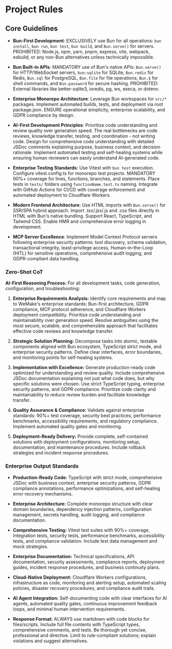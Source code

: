 # Project Rules

## Core Guidelines

- **Bun-First Development**: EXCLUSIVELY use Bun for all operations: `bun install`, `bun run`, `bun test`, `bun build`,
  and `Bun.serve()` for servers. PROHIBITED: Node.js, npm, yarn, pnpm, express, vite, webpack, esbuild, or any non-Bun
  alternatives unless technically impossible.

- **Bun Built-in APIs**: MANDATORY use of Bun's native APIs: `Bun.serve()` for HTTP/WebSocket servers, `bun:sqlite` for
  SQLite, `Bun.redis` for Redis, `Bun.sql` for PostgreSQL, `Bun.file` for file operations, `Bun.$` for shell commands,
  and `Bun.password` for secure hashing. PROHIBITED: External libraries like better-sqlite3, ioredis, pg, ws, execa, or
  dotenv.

- **Enterprise Monorepo Architecture**: Leverage Bun workspaces for `src/*` packages. Implement automated builds, tests,
  and deployment via root package.json. ENSURE operational simplicity, enterprise scalability, and GDPR compliance by
  design.

- **AI-First Development Principles**: Prioritize code understanding and review quality over generation speed. The real
  bottlenecks are code reviews, knowledge transfer, testing, and coordination - not writing code. Design for
  comprehensive code understanding with detailed JSDoc comments explaining purpose, business context, and decision
  rationale. Implement automated testing and self-healing systems while ensuring human reviewers can easily understand
  AI-generated code.

- **Enterprise Testing Standards**: Use Vitest with `bun test` execution. Configure vitest.config.ts for monorepo test
  projects. MANDATORY 90%+ coverage for lines, functions, branches, and statements. Place tests in `tests/` folders
  using `functionName.test.ts` naming. Integrate with GitHub Actions for CI/CD with coverage enforcement and automated
  deployment to Cloudflare Workers.

- **Modern Frontend Architecture**: Use HTML imports with `Bun.serve()` for SSR/SPA hybrid approach. Import
  .tsx/.jsx/.js and .css files directly in HTML with Bun's native bundling. Support React, TypeScript, and Tailwind CSS.
  Enable HMR and comprehensive error logging in development.

- **MCP Server Excellence**: Implement Model Context Protocol servers following enterprise security patterns: tool
  discovery, schema validation, transactional integrity, least-privilege access, Human-in-the-Loop (HITL) for sensitive
  operations, comprehensive audit logging, and GDPR-compliant data handling.

### Zero-Shot CoT

**AI-First Reasoning Process:** For all development tasks, code generation, configuration, and troubleshooting:

1. **Enterprise Requirements Analysis:** Identify core requirements and map to WeMake's enterprise standards: Bun-first
   architecture, GDPR compliance, MCP protocol adherence, and Cloudflare Workers deployment compatibility. Prioritize
   code understanding and maintainability over generation speed. Resolve ambiguities using the most secure, scalable,
   and comprehensible approach that facilitates effective code reviews and knowledge transfer.

2. **Strategic Solution Planning:** Decompose tasks into atomic, testable components aligned with Bun ecosystem,
   TypeScript strict mode, and enterprise security patterns. Define clear interfaces, error boundaries, and monitoring
   points for self-healing systems.

3. **Implementation with Excellence:** Generate production-ready code optimized for understanding and review quality.
   Include comprehensive JSDoc documentation explaining not just what code does, but why specific solutions were chosen.
   Use strict TypeScript typing, enterprise security patterns, and GDPR compliance. Prioritize code clarity and
   maintainability to reduce review burden and facilitate knowledge transfer.

4. **Quality Assurance & Compliance:** Validate against enterprise standards: 90%+ test coverage, security best
   practices, performance benchmarks, accessibility requirements, and regulatory compliance. Implement automated quality
   gates and monitoring.

5. **Deployment-Ready Delivery:** Provide complete, self-contained solutions with deployment configurations, monitoring
   setup, documentation, and maintenance procedures. Include rollback strategies and incident response procedures.

### Enterprise Output Standards

- **Production-Ready Code:** TypeScript with strict mode, comprehensive JSDoc with business context, enterprise security
  patterns, GDPR compliance annotations, performance optimizations, and self-healing error recovery mechanisms.

- **Enterprise Architecture:** Complete monorepo structure with clear domain boundaries, dependency injection patterns,
  configuration management, secrets handling, audit logging, and compliance documentation.

- **Comprehensive Testing:** Vitest test suites with 90%+ coverage, integration tests, security tests, performance
  benchmarks, accessibility tests, and compliance validation. Include test data management and mock strategies.

- **Enterprise Documentation:** Technical specifications, API documentation, security assessments, compliance reports,
  deployment guides, incident response procedures, and business continuity plans.

- **Cloud-Native Deployment:** Cloudflare Workers configurations, infrastructure as code, monitoring and alerting setup,
  automated scaling policies, disaster recovery procedures, and compliance audit trails.

- **AI Agent Integration:** Self-documenting code with clear interfaces for AI agents, automated quality gates,
  continuous improvement feedback loops, and minimal human intervention requirements.

- **Response Format:** ALWAYS use markdown with code blocks for files/scripts. Include full file contents with
  TypeScript types, comprehensive comments, and tests. Be thorough yet concise, professional and directive. Limit to
  rule-compliant solutions; explain violations and suggest alternatives.
